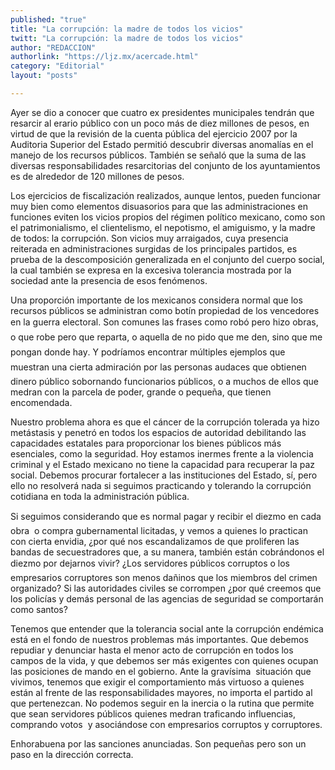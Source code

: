 ```yaml
---
published: "true"
title: "La corrupción: la madre de todos los vicios"
twitt: "La corrupción: la madre de todos los vicios"
author: "REDACCION"
authorlink: "https://ljz.mx/acercade.html"
category: "Editorial"
layout: "posts"

---
```



  Ayer se dio a conocer que cuatro ex presidentes municipales tendrán que resarcir al erario público con un poco más de diez millones de pesos, en virtud de que la revisión de la cuenta pública del ejercicio 2007 por la Auditoria Superior del Estado permitió descubrir diversas anomalías en el manejo de los recursos públicos. También se señaló que la suma de las diversas responsabilidades resarcitorias del conjunto de los ayuntamientos es de alrededor de 120 millones de pesos.



  Los ejercicios de fiscalización realizados, aunque lentos, pueden funcionar muy bien como elementos disuasorios para que las administraciones en funciones eviten los vicios propios del régimen político mexicano, como son el patrimonialismo, el clientelismo, el nepotismo, el amiguismo, y la madre de todos: la corrupción. Son vicios muy arraigados, cuya presencia reiterada en administraciones surgidas de los principales partidos, es prueba de la descomposición generalizada en el conjunto del cuerpo social, la cual también se expresa en la excesiva tolerancia mostrada por la sociedad ante la presencia de esos fenómenos.



  Una proporción importante de los mexicanos considera normal que los recursos públicos se administran como botín propiedad de los vencedores en la guerra electoral. Son comunes las frases como robó pero hizo obras, o que robe pero que reparta, o aquella de no pido que me den, sino que me pongan donde hay. Y podríamos encontrar múltiples ejemplos que muestran una cierta admiración por las personas audaces que obtienen dinero público sobornando funcionarios públicos, o a muchos de ellos que medran con la parcela de poder, grande o pequeña, que tienen encomendada.



  Nuestro problema ahora es que el cáncer de la corrupción tolerada ya hizo metástasis y penetró en todos los espacios de autoridad debilitando las capacidades estatales para proporcionar los bienes públicos más esenciales, como la seguridad. Hoy estamos inermes frente a la violencia criminal y el Estado mexicano no tiene la capacidad para recuperar la paz social. Debemos procurar fortalecer a las instituciones del Estado, sí, pero ello no resolverá nada si seguimos practicando y tolerando la corrupción cotidiana en toda la administración pública.



  Si seguimos considerando que es normal pagar y recibir el diezmo en cada obra  o compra gubernamental licitadas, y vemos a quienes lo practican con cierta envidia, ¿por qué nos escandalizamos de que proliferen las bandas de secuestradores que, a su manera, también están cobrándonos el diezmo por dejarnos vivir? ¿Los servidores públicos corruptos o los empresarios corruptores son menos dañinos que los miembros del crimen organizado? Si las autoridades civiles se corrompen ¿por qué creemos que los policías y demás personal de las agencias de seguridad se comportarán como santos?



  Tenemos que entender que la tolerancia social ante la corrupción endémica está en el fondo de nuestros problemas más importantes. Que debemos repudiar y denunciar hasta el menor acto de corrupción en todos los campos de la vida, y que debemos ser más exigentes con quienes ocupan las posiciones de mando en el gobierno. Ante la gravísima  situación que vivimos, tenemos que exigir el comportamiento más virtuoso a quienes están al frente de las responsabilidades mayores, no importa el partido al que pertenezcan. No podemos seguir en la inercia o la rutina que permite que sean servidores públicos quienes medran traficando influencias, comprando votos  y asociándose con empresarios corruptos y corruptores.



  Enhorabuena por las sanciones anunciadas. Son pequeñas pero son un paso en la dirección correcta.

